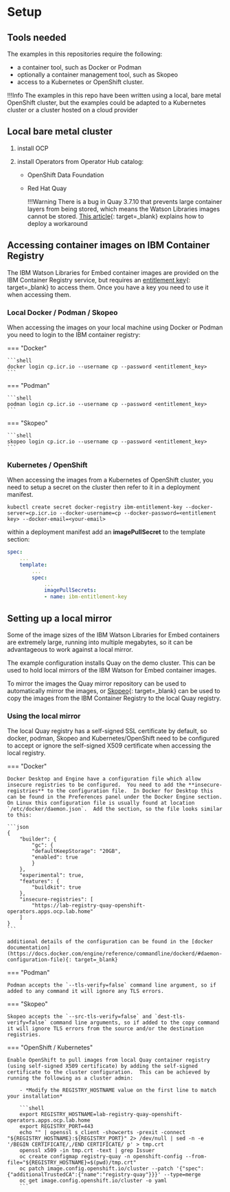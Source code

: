 # Setup

## Tools needed

The examples in this repositories require the following:

-   a container tool, such as Docker or Podman
-   optionally a container management tool, such as Skopeo
-   access to a Kubernetes or OpenShift cluster.

!!!Info
    The examples in this repo have been written using a local, bare metal OpenShift cluster, but the examples could be adapted to a Kubernetes cluster or a cluster hosted on a cloud provider

## Local bare metal cluster

1. install OCP
2. install Operators from Operator Hub catalog:

    -   OpenShift Data Foundation
    -   Red Hat Quay

        !!!Warning
            There is a bug in Quay 3.7.10 that prevents large container layers from being stored, which means the Watson Libraries images cannot be stored.  [This article](https://access.redhat.com/solutions/6987551){: target=_blank} explains how to deploy a workaround

## Accessing container images on IBM Container Registry

The IBM Watson Libraries for Embed container images are provided on the IBM Container Registry service, but requires an [entitlement key](https://myibm.ibm.com/products-services/containerlibrary){: target=_blank} to access them.  Once you have a key you need to use it when accessing them.

### Local Docker / Podman / Skopeo

When accessing the images on your local machine using Docker or Podman you need to login to the IBM container registry:

=== "Docker"

    ```shell
    docker login cp.icr.io --username cp --password <entitlement_key>
    ```

=== "Podman"

    ```shell
    podman login cp.icr.io --username cp --password <entitlement_key>
    ```

=== "Skopeo"

    ```shell
    skopeo login cp.icr.io --username cp --password <entitlement_key>
    ```

### Kubernetes / OpenShift

When accessing the images from a Kubernetes of OpenShift cluster, you need to setup a secret on the cluster then refer to it in a deployment manifest.

```shell
kubectl create secret docker-registry ibm-entitlement-key --docker-server=cp.icr.io --docker-username=cp --docker-password=<entitlement key> --docker-email=<your-email>
```

within a deployment manifest add an **imagePullSecret** to the template section:

```yaml
spec:
    ...
    template:
        ...
        spec:
            ...
            imagePullSecrets:
            - name: ibm-entitlement-key
```

## Setting up a local mirror

Some of the image sizes of the IBM Watson Libraries for Embed containers are extremely large, running into multiple megabytes, so it can be advantageous to work against a local mirror.

The example configuration installs Quay on the demo cluster.  This can be used to hold local mirrors of the IBM Watson for Embed container images.  

To mirror the images the Quay mirror repository can be used to automatically mirror the images, or [Skopeo](https://github.com/containers/skopeo){: target=_blank} can be used to copy the images from the IBM Container Registry to the local Quay registry.

### Using the local mirror

The local Quay registry has a self-signed SSL certificate by default, so docker, podman, Skopeo and Kubernetes/OpenShift need to be configured to accept or ignore the self-signed X509 certificate when accessing the local registry.

=== "Docker"

    Docker Desktop and Engine have a configuration file which allow insecure registries to be configured.  You need to add the **insecure-registries** to the configuration file.  In Docker for Desktop this can be found in the Preferences panel under the Docker Engine section.  On Linux this configuration file is usually found at location `/etc/docker/daemon.json`.  Add the section, so the file looks similar to this:

    ```json
    {
        "builder": {
            "gc": {
            "defaultKeepStorage": "20GB",
            "enabled": true
            }
        },
        "experimental": true,
        "features": {
            "buildkit": true
        },
        "insecure-registries": [
            "https://lab-registry-quay-openshift-operators.apps.ocp.lab.home"
        ]
    }
    ```

    additional details of the configuration can be found in the [docker documentation](https://docs.docker.com/engine/reference/commandline/dockerd/#daemon-configuration-file){: target=_blank}

=== "Podman"

    Podman accepts the `--tls-verify=false` command line argument, so if added to any command it will ignore any TLS errors.

=== "Skopeo"

    Skopeo accepts the `--src-tls-verify=false` and `dest-tls-verify=false` command line arguments, so if added to the copy command it will ignore TLS errors from the source and/or the destination registries.

=== "OpenShift / Kubernetes"

    Enable OpenShift to pull images from local Quay container registry (using self-signed X509 certificate) by adding the self-signed certificate to the cluster configuration.  This can be achieved by running the following as a cluster admin:

        - *Modify the REGISTRY_HOSTNAME value on the first line to match your installation*

        ```shell
        export REGISTRY_HOSTNAME=lab-registry-quay-openshift-operators.apps.ocp.lab.home
        export REGISTRY_PORT=443
        echo "" | openssl s_client -showcerts -prexit -connect "${REGISTRY_HOSTNAME}:${REGISTRY_PORT}" 2> /dev/null | sed -n -e '/BEGIN CERTIFICATE/,/END CERTIFICATE/ p' > tmp.crt
        openssl x509 -in tmp.crt -text | grep Issuer
        oc create configmap registry-quay -n openshift-config --from-file="${REGISTRY_HOSTNAME}=$(pwd)/tmp.crt"
        oc patch image.config.openshift.io/cluster --patch '{"spec":{"additionalTrustedCA":{"name":"registry-quay"}}}' --type=merge
        oc get image.config.openshift.io/cluster -o yaml
        ```
